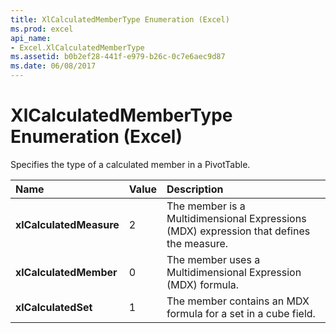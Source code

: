 ```yaml
---
title: XlCalculatedMemberType Enumeration (Excel)
ms.prod: excel
api_name:
- Excel.XlCalculatedMemberType
ms.assetid: b0b2ef28-441f-e979-b26c-0c7e6aec9d87
ms.date: 06/08/2017
---
```



# XlCalculatedMemberType Enumeration (Excel)

Specifies the type of a calculated member in a PivotTable.



|Name|Value|Description|
|:-----|:-----|:-----|
| **xlCalculatedMeasure**|2|The member is a Multidimensional Expressions (MDX) expression that defines the measure.|
| **xlCalculatedMember**|0|The member uses a Multidimensional Expression (MDX) formula.|
| **xlCalculatedSet**|1|The member contains an MDX formula for a set in a cube field.|

